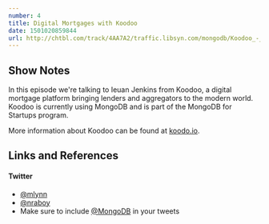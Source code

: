 ```yaml
---
number: 4
title: Digital Mortgages with Koodoo
date: 1501020859844
url: http://chtbl.com/track/4AA7A2/traffic.libsyn.com/mongodb/Koodoo_-_42220_8.16_AM.mp3
---
```


## Show Notes

In this episode we're talking to Ieuan Jenkins from Koodoo, a digital mortgage platform bringing lenders and aggregators to the modern world. Koodoo is currently using MongoDB and is part of the MongoDB for Startups program.

More information about Koodoo can be found at [koodo.io](https://koodoo.io).

## Links and References
#### 

#### Twitter
 * [@mlynn](https://twitter.com/mlynn)
 * [@nraboy](https://twitter.com/nraboy)
 * Make sure to include [@MongoDB](https://twitter.com/MongoDB) in your tweets
